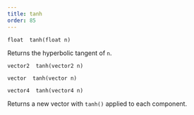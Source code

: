 ```yaml
---
title: tanh
order: 85
---
```

`float  tanh(float n)`

Returns the hyperbolic tangent of `n`.

`vector2  tanh(vector2 n)`

`vector  tanh(vector n)`

`vector4  tanh(vector4 n)`

Returns a new vector with `tanh()` applied to each component.
